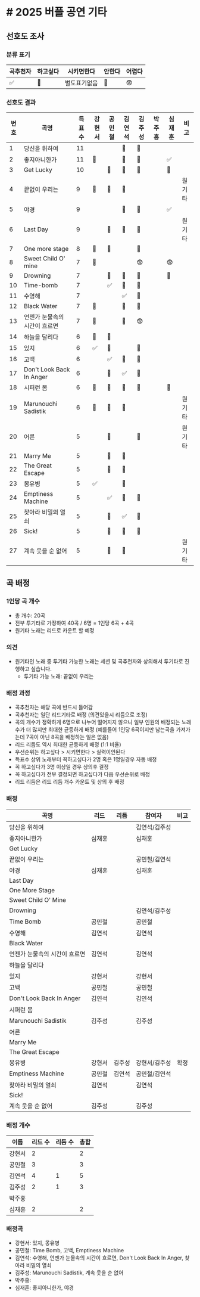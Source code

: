 # # 2025 버플 공연 기타

## 선호도 조사

### 분류 표기

| 곡추천자 | 하고싶다         | 시키면한다  | 안한다  | 어렵다  |
| ---- | ------------ | ------ | ---- | ---- |
| ✅    | :blue_heart: | 별도표기없음 | 🚫   | 😨   |

### 선호도 결과

| 번호   | 곡명                       | 득표수  | 강현서          | 공민철          | 김연석          | 김주성          | 박주홍  | 심재훈          | 비고   |
| ---- | ------------------------ | ---- | ------------ | ------------ | ------------ | ------------ | ---- | ------------ | ---- |
| 1    | 당신을 위하여                  | 11   |              |              | :blue_heart: | :blue_heart: |      |              |      |
| 2    | 좋지아니한가                   | 11   | :blue_heart: |              | :blue_heart: | :blue_heart: |      | ✅            |      |
| 3    | Get Lucky                | 10   |              | :blue_heart: | :blue_heart: | :blue_heart: |      | :blue_heart: |      |
| 4    | 끝없이 우리는                  | 9    | 🚫           | :blue_heart: | :blue_heart: |              |      |              | 원기타  |
| 5    | 야경                       | 9    |              |              | :blue_heart: | :blue_heart: |      | ✅            |      |
| 6    | Last Day                 | 9    |              | 🚫           | :blue_heart: | :blue_heart: |      |              | 원기타  |
| 7    | One more stage           | 8    | 🚫           | 🚫           |              | 🚫           |      |              |      |
| 8    | Sweet Child O' mine      | 7    | 🚫           |              |              | 😨           |      | 😨           |      |
| 9    | Drowning                 | 7    |              | 🚫           | :blue_heart: | :blue_heart: |      | 🚫           |      |
| 10   | Time-bomb                | 7    |              | ✅            | :blue_heart: | :blue_heart: |      |              |      |
| 11   | 수영해                      | 7    |              |              | ✅            | :blue_heart: |      |              |      |
| 12   | Black Water              | 7    | :blue_heart: |              | :blue_heart: | :blue_heart: |      |              |      |
| 13   | 언젠가 눈물속의 시간이 흐르면         | 7    | 🚫           |              | :blue_heart: | 😨           |      |              |      |
| 14   | 하늘을 달리다                  | 6    | 🚫           | 🚫           |              |              |      |              |      |
| 15   | 있지                       | 6    | ✅            | 🚫           |              | :blue_heart: |      |              |      |
| 16   | 고백                       | 6    |              | ✅            | :blue_heart: | :blue_heart: |      |              |      |
| 17   | Don't Look Back In Anger | 6    |              | :blue_heart: | ✅            | :blue_heart: |      |              |      |
| 18   | 시퍼런 봄                    | 6    | :blue_heart: | :blue_heart: | :blue_heart: | 🚫           |      | :blue_heart: |      |
| 19   | Marunouchi Sadistik      | 6    | 🚫           | 🚫           | :blue_heart: |              |      |              | 원기타  |
| 20   | 어른                       | 5    |              | 🚫           |              | 🚫           |      |              | 원기타  |
| 21   | Marry Me                 | 5    |              | :blue_heart: | :blue_heart: |              |      |              |      |
| 22   | The Great Escape         | 5    |              | :blue_heart: | :blue_heart: |              |      |              |      |
| 23   | 몽유병                      | 5    | ✅            |              | :blue_heart: |              |      |              |      |
| 24   | Emptiness Machine        | 5    |              | ✅            | :blue_heart: | 🚫           |      |              |      |
| 25   | 찾아라 비밀의 열쇠               | 5    |              | 🚫           | ✅            | 🚫           |      |              |      |
| 26   | Sick!                    | 5    |              | :blue_heart: | :blue_heart: | :blue_heart: |      |              |      |
| 27   | 계속 웃을 순 없어               | 5    |              | 🚫           | :blue_heart: |              |      |              | 원기타  |

## 곡 배정

### 1인당 곡 개수

- 총 개수: 20곡
- 전부 투기타로 가정하여 40곡 / 6명 = 1인당 6곡 + 4곡
- 원기타 노래는 리드로 카운트 할 예정

### 의견

- 원기타인 노래 중 투기타 가능한 노래는 세션 및 곡추천자와 상의해서 투기타로 진행하고 싶습니다.
  - 투기타 가능 노래: 끝없이 우리는

### 배정 과정

- 곡추천자는 해당 곡에 반드시 들어감
- 곡추천자는 일단 리드기타로 배정 (의견있을시 리듬으로 조정)
- 곡의 개수가 정확하게 6명으로 나누어 떨어지지 않으니 일부 인원의 배정되는 노래수가 더 많지만 최대한 균등하게 배정 (예를들어 1인당 6곡이지만 남는곡을 가져가는데 7곡이 아닌 8곡을 배정하는 일은 없음)
- 리드 리듬도 역시 최대한 균등하게 배정 (1:1 비율)
- 우선순위는 하고싶다 > 시키면한다 > 실력이안된다
- 득표수 상위 노래부터 꼭하고싶다가 2명 혹은 1명일경우 자동 배정
- 꼭 하고싶다가 3명 이상일 경우 상의후 결정
- 꼭 하고싶다가 전부 결정되면 하고싶다가 다음 우선순위로 배정
- 리드 리듬은 리드 리듬 개수 카운트 및 상의 후 배정

### 배정

| 곡명                       | 리드   | 리듬   | 참여자     | 비고   |
| ------------------------ | ---- | ---- | ------- | ---- |
| 당신을 위하여                  |      |      | 김연석/김주성 |      |
| 좋지아니한가                   | 심재훈  |      | 심재훈     |      |
| Get Lucky                |      |      |         |      |
| 끝없이 우리는                  |      |      | 공민철/김연석 |      |
| 야경                       | 심재훈  |      | 심재훈     |      |
| Last Day                 |      |      |         |      |
| One More Stage           |      |      |         |      |
| Sweet Child O' Mine      |      |      |         |      |
| Drowning                 |      |      | 김연석/김주성 |      |
| Time Bomb                | 공민철  |      | 공민철     |      |
| 수영해                      | 김연석  |      | 김연석     |      |
| Black Water              |      |      |         |      |
| 언젠가 눈물속의 시간이 흐르면         | 김연석  |      | 김연석     |      |
| 하늘을 달리다                  |      |      |         |      |
| 있지                       | 강현서  |      | 강현서     |      |
| 고백                       | 공민철  |      | 공민철     |      |
| Don't Look Back In Anger | 김연석  |      | 김연석     |      |
| 시퍼런 봄                    |      |      |         |      |
| Marunouchi Sadistik      | 김주성  |      | 김주성     |      |
| 어른                       |      |      |         |      |
| Marry Me                 |      |      |         |      |
| The Great Escape         |      |      |         |      |
| 몽유병                      | 강현서  | 김주성  | 강현서/김주성 | 확정   |
| Emptiness Machine        | 공민철  | 김연석  | 공민철/김연석 |      |
| 찾아라 비밀의 열쇠               | 김연석  |      | 김연석     |      |
| Sick!                    |      |      |         |      |
| 계속 웃을 순 없어               | 김주성  |      | 김주성     |      |

### 배정 개수

| 이름   | 리드 수 | 리듬 수 | 총합   |
| ---- | ---- | ---- | ---- |
| 강현서  | 2    |      | 2    |
| 공민철  | 3    |      | 3    |
| 김연석  | 4    | 1    | 5    |
| 김주성  | 2    | 1    | 3    |
| 박주홍  |      |      |      |
| 심재훈  | 2    |      | 2    |

### 배정곡

- 강현서: 있지, 몽유병
- 공민철: Time Bomb, 고백, Emptiness Machine
- 김연석: 수영해, 언젠가 눈물속의 시간이 흐르면, Don't Look Back In Anger, 찾아라 비밀의 열쇠
- 김주성: Marunouchi Sadistik, 계속 웃을 순 없어
- 박주홍: 
- 심재훈: 좋지아니한가, 야경